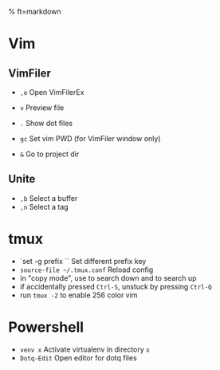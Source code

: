 % ft=markdown

# Vim

## VimFiler

- `,e`  Open VimFilerEx
- `v`  Preview file
- `.`  Show dot files

- `gc`  Set vim PWD (for VimFiler window only)
- `&`  Go to project dir

## Unite

- `,b`  Select a buffer
- `,n`  Select a tag

# tmux

- `set -g prefix ``   Set different prefix key
- `source-file ~/.tmux.conf`  Reload config
- in "copy mode", use <Ctrl-S> to search down and <Ctrl-R> to search up
- if accidentally pressed `Ctrl-S`, unstuck by pressing `Ctrl-Q`
- run `tmux -2` to enable 256 color vim

# Powershell

- `venv x`  Activate virtualenv in directory `x`
- `Dotq-Edit`  Open editor for dotq files
